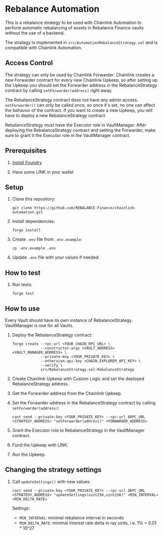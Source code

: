 # Rebalance Automation

This is a rebalance strategy to be used with Chainlink Automation to perform automatic rebalancing of assets in Rebalance Finance vaults without the use of a backend.

The strategy is implemented in `src/AutomationRebalanceStrategy.sol` and is compatible with Chainlink Automation.

## Access Control

The strategy can only be used by Chainlink Forwarder. Chainlink creates a new Forwarder contract for every new Chainlink Upkeep, so after setting up the Upkeep you should set the Forwarder address in the RebalanceStrategy contract by calling `setForwarder(address)` right away.

The RebalanceStrategy contract does not have any admin access. `setForwarder()` can only be called once, so once it's set, no one can affect the behavior of the contract. If you want to create a new Upkeep, you will have to deploy a new RebalanceStrategy contract.

RebalanceStrategy must have the Executor role in VaultManager. After deploying the RebalanceStrategy contract and setting the Forwarder, make sure to grant it the Executor role in the VaultManager contract.

## Prerequisites

1. [Install Foundry](https://book.getfoundry.sh/getting-started/installation)

1. Have some LINK in your wallet

## Setup

1. Clone this repository:

    `git clone https://github.com/REBALANCE-Finance/chainlink-automation.git`

1. Install dependencies:
    
    `forge install`

1. Create `.env` file from `.env.example`:

    `cp .env.example .env`

1. Update `.env` file with your values if needed.

## How to test

1. Run tests:

    `forge test`

## How to use

Every Vault should have its own instance of RebalanceStrategy. VaultManager is one for all Vaults.

1. Deploy the RebalanceStrategy contract:

    ```
    forge create --rpc-url <YOUR_CHAIN_RPC_URL> \
                 --constructor-args <VAULT_ADDRESS> <VAULT_MANAGER_ADDRESS> \
                 --private-key <YOUR_PRIVATE_KEY> \
                 --etherscan-api-key <CHAIN_EXPLORER_API_KEY> \
                 --verify \
                 src/RebalanceStrategy.sol:RebalanceStrategy
    ```

1. Create Chainlink Upkeep with Custom Logic and set the deployed RebalanceStrategy address.

1. Get the Forwarder address from the Chainlink Upkeep.

1. Set the Forwarder address in the RebalanceStrategy contract by calling `setForwarder(address)`:

    ```
    cast send --private-key <YOUR_PRIVATE_KEY> --rpc-url $RPC_URL <STRATEGY_ADDRESS> "setForwarder(address)" <FORWARDER_ADDRESS>
    ```

1. Grant the Executor role to RebalanceStrategy in the VaultManager contract.

1. Fund the Upkeep with LINK.

6. Run the Upkeep.

## Changing the strategy settings

1. Call `updateSettings()` with new values:

    ```
    cast send --private-key <YOUR_PRIVATE_KEY> --rpc-url $RPC_URL <STRATEGY_ADDRESS> "updateSettings(uint256,uint256)" <MIN_INTERVAL> <MIN_DELTA_RATE>
    ```

    Settings:
    - `MIN_INTERVAL`: minimal rebalance interval in seconds
    - `MIN_DELTA_RATE`: minimal interest rate delta in ray uints, i.e. 1% = 0.01 * 10^27
